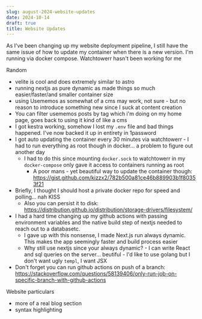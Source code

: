 ```yaml
---
slug: august-2024-website-updates
date: 2024-10-14
draft: true
title: Website Updates
---
```


As I've been changing up my website deployment pipeline, I still have the same issue of how to update my container when there is a new version. I'm running via docker compose. Watchtowerr hasn't been working for me

Random
- velite is cool and does extremely similar to astro
- running nextjs as pure dynamic as made things so much easier/faster/and smaller container size
- using Usememos as somewhat of a cms may work, not sure - but no reason to introduce something new since I suck at content creation
- You can filter usememos posts by tag which i'm doing on my home page, goes back to using it kind of like a cms
- I got kestra working, somehow I lost my `.env` file and bad things happened. I've now backed it up in entirety in 1password
- I got auto updating the container every 30 minutes via watchtowerr - I had to run everything as root though in docker... a problem to figure out another day 
  - I had to do this since mounting `docker.sock` to watchtowerr in my `docker-compose` only gave it access to containers running as root
      - A poor mans - yet beautiful way to update the container though: https://gist.github.com/kizzx2/782b500a81ce46b889903b1f80353f21
- Briefly, I thought I should host a private docker repo for speed and polling... nah KISS
  - Also you can persist it to disk: https://distribution.github.io/distribution/storage-drivers/filesystem/
- I had a hard time changing up my github actions with passing environment variables and the native build step of nextjs needed to reach out to a databasetc.
    - I gave up with this nonsense, I made Next.js run always dynamic. This makes the app seemingly faster and build process easier
    - Why still use nextjs since your always dynamic? - I can write React and sql queries on the server... beutiful - I'd like to use golang but I don't want ugly `templ`, I want JSX
- Don't forget you can run github actions on push of a branch: https://stackoverflow.com/questions/58139406/only-run-job-on-specific-branch-with-github-actions

Website particulars
- more of a real blog section
- syntax highlighting